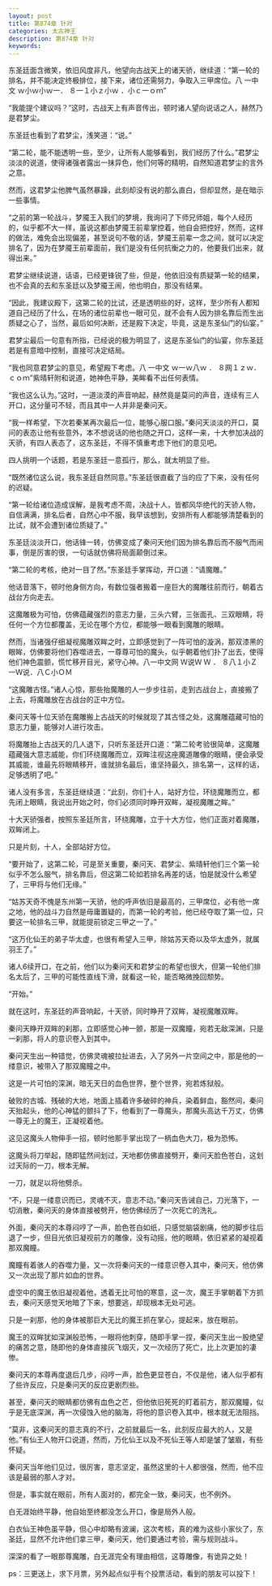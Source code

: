 ```yaml
---
layout: post
title: 第874章 针对
categories: 太古神王
description: 第874章 针对
keywords:
---
```


东圣廷面含微笑，依旧风度非凡，他望向古战天上的诸天骄，继续道：“第一轮的排名，并不能决定终极排位，接下来，诸位还需努力，争取入三甲席位。八 一中文 ｗ小ｗ小ｗ一． ８一１小ｚ小ｗ ．小ｃ一ｏｍ”

“我能提个建议吗？”这时，古战天上有声音传出，顿时诸人望向说话之人，赫然乃是君梦尘。

东圣廷也看到了君梦尘，浅笑道：“说。”

“第二轮，能不能透明一些，至少，让所有人能够看到，我们经历了什么。”君梦尘淡淡的说道，使得诸强者露出一抹异色，他们何等的精明，自然知道君梦尘的言外之意。

然而，这君梦尘他脾气虽然暴躁，此刻却没有说的那么直白，但却显然，是在暗示一些事情。

“之前的第一轮战斗，梦魇王入我们的梦境，我询问了下师兄师姐，每个人经历的，似乎都不大一样，虽说这都由梦魇王前辈掌控着，他自会把控好，然而，这样的做法，难免会出现偏差，甚至说句不敬的话，梦魇王前辈一念之间，就可以决定排名了，因为在梦魇王前辈面前，我们是没有任何抗衡之力的，他要我们出来，就得出来。”

君梦尘继续说道，话语，已经更锋锐了些，但是，他依旧没有质疑第一轮的结果，也不会真的去和东圣廷以及梦魇王闹，他也明白，那没有结果。

“因此，我建议殿下，这第二轮的比试，还是透明些的好，这样，至少所有人都知道自己经历了什么，在场的诸位前辈也一眼可见，就不会有人因为排名靠后而生出质疑之心了，当然，最后如何决断，还是殿下决定，毕竟，这是东圣仙门的仙宴。”

君梦尘最后一句意有所指，已经说的极为明显了，这是东圣仙门的仙宴，你东圣廷若是有意暗中控制，直接可决定结局。

“我也同意君梦尘的意见，希望殿下考虑。八 一中文 ｗ一ｗ八ｗ ． ８网１ｚｗ．ｃｏｍ”紫晴轩附和说道，她神色平静，美眸看不出任何表情。

“我也这么认为。”这时，一道淡漠的声音响起，赫然竟是莫问的声音，连续有三人开口，这分量可不轻，而且其中一人并非是秦问天。

“我一样希望，下次若秦某再次最后一位，能够心服口服。”秦问天淡淡的开口，莫问的表态让他有些意外，本不想说话的他也随之开口，这样一来，十大参加决战的天骄，有四人表态了，这东圣廷，不得不慎重考虑下他们的意见吧。

四人挑明一个话题，若是东圣廷一意孤行，那么，就太明显了些。

“既然诸位这么说，我东圣廷自然同意。”东圣廷很直截了当的应了下来，没有任何的迟疑。

“第一轮给诸位造成误解，是我考虑不周，决战十人，皆都风华绝代的天骄人物，自信满满，排名后者，自然心中不服，我早该想到，安排所有人都能够清楚看到的比试，就不会遭到诸位质疑了。”

东圣廷淡淡开口，他话锋一转，仿佛变成了秦问天他们因为排名靠后而不服气而闹事，倒是厉害的很，一句话就仿佛将局面颠倒过来。

“第二轮的考核，绝对一目了然。”东圣廷手掌挥动，开口道：“请魔雕。”

他话音落下，顿时他身侧方向，有数位强者搬着一座巨大的魔雕往前而行，朝着古战台方向走去。

这魔雕极为可怕，仿佛蕴藏强烈的意志力量，三头六臂，三张面孔、三双眼睛，将任何一个方位都覆盖，无论在哪个方位，都能够一眼看到魔雕的眼睛。

然而，当诸强仔细凝视魔雕双眸之时，立即感觉到了一阵可怕的漩涡，那双漆黑的眼眸，仿佛要将他们吞噬进去，一尊尊可怕的魔头，似乎朝着他们扑了出去，使得他们神色震颤，慌忙移开目光，紧守心神。八一中文网 Ｗ说Ｗ Ｗ ． ８八１小Ｚ一Ｗ说．八Ｃ小ＯＭ

“这魔雕古怪。”诸人心惊，那些抬魔雕的人一步步往前，走到古战台上，直接搬了上去，将魔雕放在古战台的正中方位。

秦问天等十位天骄在魔雕搬上古战天的时候就现了其古怪之处，这魔雕蕴藏可怕的意志力量，能够对人进行攻击。

将魔雕抬上古战天的几人退下，只听东圣廷开口道：“第二轮考验很简单，这魔雕蕴藏强大意志威能，你们环绕魔雕而立，双眸注视这座魔道雕像的眼睛，便会承受其威能，谁最先将眼睛移开，谁就排名最后，谁坚持最久，排名第一，这样的话，足够透明了吧。”

诸人没有多言，东圣廷继续道：“此刻，你们十人，站好方位，环绕魔雕而立，都先闭上眼睛，我说出开始之时，你们必须同时睁开双眸，凝视魔雕之眸。”

十大天骄强者，按照东圣廷所言，环绕魔雕，立于十大方位，他们正面对着魔雕，双眸闭上。

只是片刻，十人，全部站好方位。

“要开始了，这第二轮，可是至关重要，秦问天、君梦尘、紫晴轩他们三个第一轮似乎不怎么服气，排名靠后，但这第二轮如若排名再差的话，怕是就没什么希望了，三甲将与他们无缘。”

“姑苏天奇不愧是东州第一天骄，他的呼声依旧是最高的，三甲席位，必有他一席之地，他的战斗力自然是毋庸置疑的，而第一轮的考验，他已经夺取了第一位，只要这一轮排名三甲，就能提前锁定三甲之一了。”

“这万化仙王的弟子华太虚，也很有希望入三甲，除姑苏天奇以及华太虚外，就属羽王了。”

诸人6续开口，在之前，他们以为秦问天和君梦尘的希望也很大，但第一轮他们排名太后了，三甲的可能性直线下滑，就看这一轮，能否略微挽回颓势。

“开始。”

就在这时，东圣廷的声音响起，十天骄，同时睁开了双眸，凝视魔雕双眸。

秦问天睁开双眸的刹那，立即感觉心神一颤，那是一双魔瞳，宛若无敌深渊，只是一刹那，将人的意识卷入到其中。

秦问天生出一种错觉，仿佛灵魂被拉扯进去，入了另外一片空间之中，那是他的一缕意识，被带入了那双魔瞳之中。

这是一片可怕的深渊，暗无天日的血色世界，整个世界，宛若炼狱般。

破败的古城、残破的大地，地面上插着许多破碎的神兵，染着鲜血，豁然间，秦问天抬起头，他的心神猛的颤抖了下，他看到了一尊魔头，那魔头高达千万丈，仿佛一尊无上的魔王，正凝视着他。

这见这魔头人物伸手一招，顿时他那手掌出现了一柄血色大刀，极为恐怖。

这魔头将刀举起，随即猛然间划过，天地都仿佛直接劈开，秦问天脸色苍白，这划过天际的一刀，根本无解。

一刀，就足以将他劈杀。

“不，只是一缕意识而已，灵魂不灭，意志不动。”秦问天告诫自己，刀光落下，一切消散，秦问天的身体直接被劈开，他仿佛经历了一次死亡的洗礼。

外面，秦问天的本尊闷哼了一声，脸色苍白如纸，只感觉脑袋剧痛，他的脚步往后退了一步，但目光依旧凝视前方的雕像，没有动摇，他的眼睛，依旧紧紧的凝视着那双魔瞳。

魔瞳有着骇人的吞噬力量，又一次将秦问天的一缕意识卷入其中，秦问天，他仿佛又一次出现了那片如血的世界。

虚空中的魔王依旧凝视着他，透着无比可怕的寒意，这一次，魔王手掌朝着下方抓去，秦问天感觉天地暗了下来，想要逃，却现根本无处可逃。

只是一刹那，他的身体被那巨大无比的魔王抓在掌心，提起来，放在眼前。

魔王的双眸犹如深渊般恐怖，一眼将他刺穿，随即手掌一捏，秦问天生出一股绝望的痛苦之意，随即他的身体直接灰飞烟灭，又一次经历了死亡，比上次更加的凄惨。

秦问天的本尊再度退后几步，闷哼一声，脸色更显苍白，不仅是他，诸人似乎都有了些许反应，只是秦问天的反应更剧烈些。

甚至，秦问天的眼睛都仿佛有血色之芒，但他依旧死死的盯着前方，那双魔瞳，似乎是无底深渊，再一次侵蚀入他的脑海，将他的意识卷入其中，根本就无法阻挡。

“莫非，这秦问天的意志真的不行，之前就最后一名，此刻反应最大的人，又是他。”有仙王人物开口说道，然而，万化仙王以及不死仙王等人却是皱了皱眉，有些怀疑。

秦问天当年他们见过，很厉害，意志坚定，虽然这里的十人都很强，然而，他不应该是最弱的那人才对。

但是，事实就在眼前，所有人面对的，都完全一致，秦问天，也不例外。

白无涯始终平静，他自始至终都没怎么开口，像是局外人般。

白衣仙王神色虽平静，但心中却略有波澜，这次考核，真的难为这些小家伙了，东圣廷，显然不允许他们拿三甲，秦问天，他们要通过考验，需与规则战斗。

深深的看了一眼那尊魔雕，白无涯完全有理由相信，这尊雕像，有诡异之处！

ps：三更送上，求下月票，另外起点似乎有个投票活动，看到的朋友可以投下！
